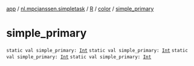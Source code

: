 [app](../../../index.md) / [nl.mpcjanssen.simpletask](../../index.md) / [R](../index.md) / [color](index.md) / [simple_primary](.)

# simple_primary

`static val simple_primary: `[`Int`](https://kotlinlang.org/api/latest/jvm/stdlib/kotlin/-int/index.html)
`static val simple_primary: `[`Int`](https://kotlinlang.org/api/latest/jvm/stdlib/kotlin/-int/index.html)
`static val simple_primary: `[`Int`](https://kotlinlang.org/api/latest/jvm/stdlib/kotlin/-int/index.html)
`static val simple_primary: `[`Int`](https://kotlinlang.org/api/latest/jvm/stdlib/kotlin/-int/index.html)